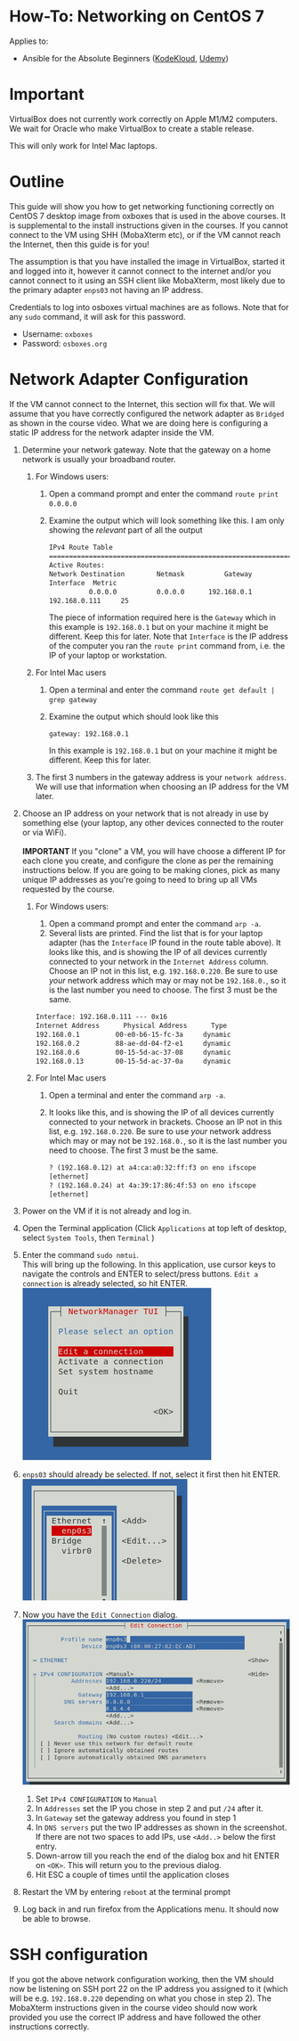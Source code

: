 # How-To: Networking on CentOS 7

Applies to:

* Ansible for the Absolute Beginners ([KodeKloud](https://kodekloud.com/courses/ansible-for-the-absolute-beginners-course/), [Udemy](https://www.udemy.com/course/learn-ansible/))

# Important

VirtualBox does not currently work correctly on Apple M1/M2 computers. We wait for Oracle who make VirtualBox to create a stable release.

This will only work for Intel Mac laptops.

# Outline

This guide will show you how to get networking functioning correctly on CentOS 7 desktop image from oxboxes that is used in the above courses. It is supplemental to the install instructions given in the courses. If you cannot connect to the VM using SHH (MobaXterm etc), or if the VM cannot reach the Internet, then this guide is for you!

The assumption is that you have installed the image in VirtualBox, started it and logged into it, however it cannot connect to the internet and/or you cannot connect to it using an SSH client like MobaXterm, most likely due to the primary adapter `enps03` not having an IP address.

Credentials to log into osboxes virtual machines are as follows. Note that for any `sudo` command, it will ask for this password.

* Username: `oxboxes`
* Password: `osboxes.org`

# Network Adapter Configuration

If the VM cannot connect to the Internet, this section will fix that. We will assume that you have correctly configured the network adapter as `Bridged` as shown in the course video. What we are doing here is configuring a static IP address for the network adapter inside the VM.

1. Determine your network gateway. Note that the gateway on a home network is usually your broadband router.
    1. For Windows users:
        1. Open a command prompt and enter the command `route print 0.0.0.0`
        1. Examine the output which will look something like this. I am only showing the *relevant* part of all the output

            ```
            IPv4 Route Table
            ===========================================================================
            Active Routes:
            Network Destination        Netmask          Gateway       Interface  Metric
                      0.0.0.0          0.0.0.0      192.168.0.1    192.168.0.111     25
            ```

            The piece of information required here is the `Gateway` which in this example is `192.168.0.1` but on your machine it might be different. Keep this for later. Note that `Interface` is the IP address of the computer you ran the `route print` command from, i.e. the IP of your laptop or workstation.

    1. For Intel Mac users
        1. Open a terminal and enter the command `route get default | grep gateway`
        1. Examine the output which should look like this

            ```
            gateway: 192.168.0.1
            ```

            In this example is `192.168.0.1` but on your machine it might be different. Keep this for later.

    1. The first 3 numbers in the gateway address is your `network address`. We will use that information when choosing an IP address for the VM later.

1. Choose an IP address on your network that is not already in use by something else (your laptop, any other devices connected to the router or via WiFi).</br></br>**IMPORTANT** If you "clone" a VM, you will have choose a different IP for each clone you create, and configure the clone as per the remaining instructions below. If you are going to be making clones, pick as many unique IP addresses as you're going to need to bring up all VMs requested by the course.
    1. For Windows users:
        1. Open a command prompt and enter the command `arp -a`.
        1. Several lists are printed. Find the list that is for your laptop adapter (has the `Interface` IP found in the route table above). It looks like this, and is showing the IP of all devices currently connected to your network in the `Internet Address` column. Choose an IP not in this list, e.g. `192.168.0.220`. Be sure to use *your* network address which may or may not be `192.168.0.`, so it is the last number you need to choose. The first 3 must be the same.

        ```
        Interface: 192.168.0.111 --- 0x16
        Internet Address      Physical Address      Type
        192.168.0.1         00-e0-b6-15-fc-3a     dynamic
        192.168.0.2         88-ae-dd-04-f2-e1     dynamic
        192.168.0.6         00-15-5d-ac-37-08     dynamic
        192.168.0.13        00-15-5d-ac-37-0a     dynamic
        ```
    1.  For Intel Mac users
        1. Open a terminal and enter the command `arp -a`.
        1. It looks like this, and is showing the IP of all devices currently connected to your network in brackets. Choose an IP not in this list, e.g. `192.168.0.220`. Be sure to use *your* network address which may or may not be `192.168.0.`, so it is the last number you need to choose. The first 3 must be the same.

            ```
            ? (192.168.0.12) at a4:ca:a0:32:ff:f3 on eno ifscope [ethernet]
            ? (192.168.0.24) at 4a:39:17:86:4f:53 on eno ifscope [ethernet]
            ```


1. Power on the VM if it is not already and log in.
1. Open the Terminal application (Click `Applications` at top left of desktop, select `System Tools`, then `Terminal` )
1. Enter the command `sudo nmtui`.</br>This will bring up the following. In this application, use cursor keys to navigate the controls and ENTER to select/press buttons. `Edit a connection` is already selected, so hit ENTER.</br>![nmtui](../../../img/ceontos7-nmtui-1.png)
1. `enps03` should already be selected. If not, select it first then hit ENTER.</br>![nmtui](../../../img/ceontos7-nmtui-2.png)
1. Now you have the `Edit Connection` dialog.<br/>![nmtui](../../../img/ceontos7-nmtui-3.png)</br>
    1. Set `IPv4 CONFIGURATION` to `Manual`
    1. In `Addresses` set the IP you chose in step 2 and put `/24` after it.
    1. In `Gateway` set the gateway address you found in step 1
    1. In `DNS servers` put the two IP addresses as shown in the screenshot. If there are not two spaces to add IPs, use `<Add..>` below the first entry.
    1. Down-arrow till you reach the end of the dialog box and hit ENTER on `<OK>`. This will return you to the previous dialog.
    1. Hit ESC a couple of times until the application closes
1.  Restart the VM by entering `reboot` at the terminal prompt
1.  Log back in and run firefox from the Applications menu. It should now be able to browse.


# SSH configuration

If you got the above network configuration working, then the VM should now be listening on SSH port 22 on the IP address you assigned to it (which will be e.g. `192.168.0.220` depending on what you chose in step 2). The MobaXterm instructions given in the course video should now work provided you use the correct IP address and have followed the other instructions correctly.


